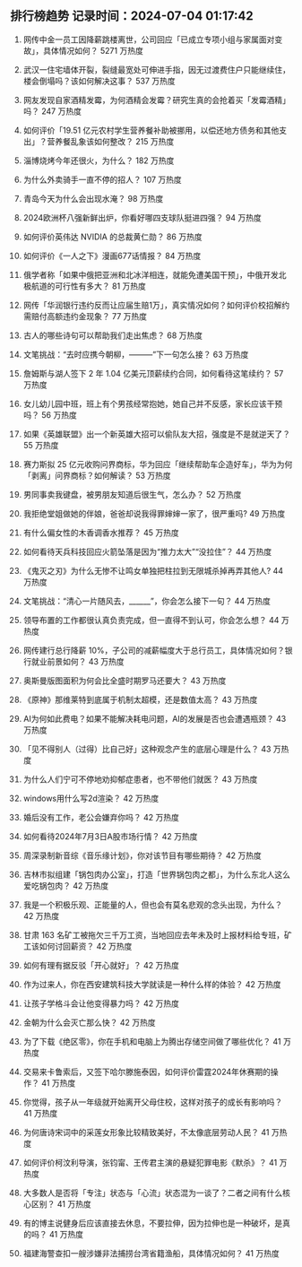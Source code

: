 
## 排行榜趋势 记录时间：2024-07-04 01:17:42
  
  1. 网传中金一员工因降薪跳楼离世，公司回应「已成立专项小组与家属面对变故」，具体情况如何？ 5271 万热度
    
  2. 武汉一住宅墙体开裂，裂缝最宽处可伸进手指，因无过渡费住户只能继续住，楼会倒塌吗？该如何解决这事？ 537 万热度
    
  3. 网友发现自家酒精发霉，为何酒精会发霉？研究生真的会抢着买「发霉酒精」吗？ 247 万热度
    
  4. 如何评价「19.51 亿元农村学生营养餐补助被挪用，以偿还地方债务和其他支出」？营养餐乱象该如何整改？ 215 万热度
    
  5. 淄博烧烤今年还很火，为什么？ 182 万热度
    
  6. 为什么外卖骑手一直不停的招人？ 107 万热度
    
  7. 青岛今天为什么会出现水淹？ 98 万热度
    
  8. 2024欧洲杯八强新鲜出炉，你看好哪四支球队挺进四强？ 94 万热度
    
  9. 如何评价英伟达 NVIDIA 的总裁黄仁勋？ 86 万热度
    
  10. 如何评价《一人之下》漫画677话情报？ 84 万热度
    
  11. 俄学者称「如果中俄把亚洲和北冰洋相连，就能免遭美国干预」，中俄开发北极航道的可行性有多大？ 81 万热度
    
  12. 网传「华润银行违约反而让应届生赔1万」，真实情况如何？如何评价校招解约需赔付高额违约金现象？ 77 万热度
    
  13. 古人的哪些诗句可以帮助我们走出焦虑？ 68 万热度
    
  14. 文笔挑战：“去时应携今朝柳，———”下一句怎么接？ 63 万热度
    
  15. 詹姆斯与湖人签下 2 年 1.04 亿美元顶薪续约合同，如何看待这笔续约？ 57 万热度
    
  16. 女儿幼儿园中班，班上有个男孩经常抱她，她自己并不反感，家长应该干预吗？ 56 万热度
    
  17. 如果《英雄联盟》出一个新英雄大招可以偷队友大招，强度是不是就逆天了？ 55 万热度
    
  18. 赛力斯拟 25 亿元收购问界商标，华为回应「继续帮助车企造好车」，华为为何「剥离」问界商标？如何解读？ 53 万热度
    
  19. 男同事卖我键盘，被男朋友知道后很生气，怎么办？ 52 万热度
    
  20. 我拒绝堂姐做她的伴娘，爸爸却说我得罪婶婶一家了，很严重吗? 49 万热度
    
  21. 有什么偏女性的木香调香水推荐？ 45 万热度
    
  22. 如何看待天兵科技回应火箭坠落是因为“推力太大”“没拉住”？ 44 万热度
    
  23. 《鬼灭之刃》为什么无惨不让鸣女单独把柱拉到无限城杀掉再弄其他人? 44 万热度
    
  24. 文笔挑战：“清心一片随风去，______”，你会怎么接下一句？ 44 万热度
    
  25. 领导布置的工作都很认真负责完成，但一直得不到认可，你会怎么想？ 44 万热度
    
  26. 网传建行总行降薪 10%，子公司的减薪幅度大于总行员工，具体情况如何？银行就业前景如何？ 43 万热度
    
  27. 奥斯曼版图面积为何会比全盛时期罗马还要大？ 43 万热度
    
  28. 《原神》那维莱特到底属于机制太超模，还是数值太高？ 43 万热度
    
  29. AI为何如此费电？如果不能解决耗电问题，AI的发展是否也会遭遇瓶颈？ 43 万热度
    
  30. 「见不得别人（过得）比自己好」这种观念产生的底层心理是什么？ 43 万热度
    
  31. 为什么人们宁可不停地劝抑郁症患者，也不带他们就医？ 43 万热度
    
  32. windows用什么写2d渲染？ 42 万热度
    
  33. 婚后没有工作，老公会嫌弃你吗？ 42 万热度
    
  34. 如何看待2024年7月3日A股市场行情？ 42 万热度
    
  35. 周深录制新音综《音乐缘计划》，你对该节目有哪些期待？ 42 万热度
    
  36. 吉林市拟组建「锅包肉办公室」，打造「世界锅包肉之都」，为什么东北人这么爱吃锅包肉？ 42 万热度
    
  37. 我是一个积极乐观、正能量的人，但也会有莫名悲观的念头出现，为什么？ 42 万热度
    
  38. 甘肃 163 名矿工被拖欠三千万工资，当地回应去年未及时上报材料给专班，矿工该如何讨回薪资？ 42 万热度
    
  39. 如何有理有据反驳「开心就好」？ 42 万热度
    
  40. 作为过来人，你在西安建筑科技大学就读是一种什么样的体验？ 42 万热度
    
  41. 让孩子学格斗会让他变得暴力吗？ 42 万热度
    
  42. 金朝为什么会灭亡那么快？ 42 万热度
    
  43. 为了下载《绝区零》，你在手机和电脑上为腾出存储空间做了哪些优化？ 41 万热度
    
  44. 交易来卡鲁索后，又签下哈尔滕施泰因，如何评价雷霆2024年休赛期的操作？ 41 万热度
    
  45. 你觉得，孩子从一年级就开始离开父母住校，这样对孩子的成长有影响吗？ 41 万热度
    
  46. 为何唐诗宋词中的采莲女形象比较精致美好，不太像底层劳动人民？ 41 万热度
    
  47. 如何评价柯汶利导演，张钧甯、王传君主演的悬疑犯罪电影《默杀》？ 41 万热度
    
  48. 大多数人是否将「专注」状态与「心流」状态混为一谈了？二者之间有什么核心区别？ 41 万热度
    
  49. 有的博主说健身后应该直接去休息，不要拉伸，因为拉伸也是一种破坏，是真的吗？ 41 万热度
    
  50. 福建海警查扣一艘涉嫌非法捕捞台湾省籍渔船，具体情况如何？ 41 万热度
    